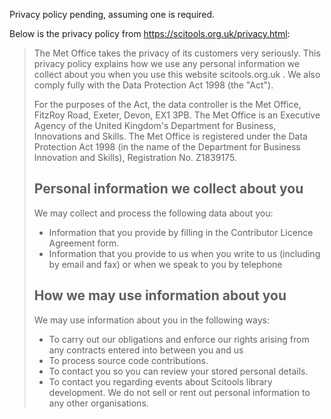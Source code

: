 Privacy policy pending, assuming one is required.

Below is the privacy policy from https://scitools.org.uk/privacy.html:

>The Met Office takes the privacy of its customers very seriously. This privacy policy explains how we use any personal information we collect about you when you use this website scitools.org.uk . We also comply fully with the Data Protection Act 1998 (the "Act").
>
>For the purposes of the Act, the data controller is the Met Office, FitzRoy Road, Exeter, Devon, EX1 3PB. The Met Office is an Executive Agency of the United Kingdom's Department for Business, Innovations and Skills. The Met Office is registered under the Data Protection Act 1998 (in the name of the Department for Business Innovation and Skills), Registration No. Z1839175.
>
>## Personal information we collect about you
>
>We may collect and process the following data about you:
> - Information that you provide by filling in the Contributor Licence Agreement form.
> - Information that you provide to us when you write to us (including by email and fax) or when we speak to you by telephone
>
>## How we may use information about you
>We may use information about you in the following ways:
> - To carry out our obligations and enforce our rights arising from any contracts entered into between you and us
> - To process source code contributions.
> - To contact you so you can review your stored personal details.
> - To contact you regarding events about Scitools library development.
>We do not sell or rent out personal information to any other organisations.
